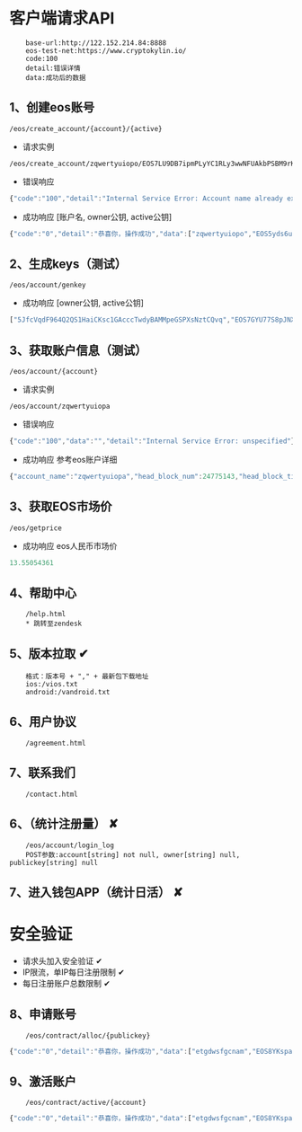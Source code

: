 # 客户端请求API
        base-url:http://122.152.214.84:8888
        eos-test-net:https://www.cryptokylin.io/
        code:100
        detail:错误详情
        data:成功后的数据

## 1、创建eos账号
    /eos/create_account/{account}/{active}

* 请求实例
```
/eos/create_account/zqwertyuiopo/EOS7LU9DB7ipmPLyYC1RLy3wwNFUAkbPSBM9rKC8DACfUERPiZ4Cr
```
    
* 错误响应
```javascript
{"code":"100","detail":"Internal Service Error: Account name already exists","data":""}
```

* 成功响应
[账户名, owner公钥, active公钥]
```javascript
{"code":"0","detail":"恭喜你，操作成功","data":["zqwertyuiopo","EOS5yds6uBBVWB2oggJSBVypu7VjRMy3DiW3de7XJtETshE2XfkhJ","EOS7LU9DB7ipmPLyYC1RLy3wwNFUAkbPSBM9rKC8DACfUERPiZ4Cr"]}
```

## 2、生成keys（测试）
    /eos/account/genkey

* 成功响应
[owner公钥, active公钥]
```javascript
["5JfcVqdF964Q2QS1HaiCKsc1GAcccTwdyBAMMpeGSPXsNztCQvq","EOS7GYU77S8pJNXnCQvXKrjvfMVcQMw7Yqs1CkwsN2pUm5sJ8AZ88"]
```

## 3、获取账户信息（测试）
    /eos/account/{account}

* 请求实例
```
/eos/account/zqwertyuiopa
```

* 错误响应
```javascript
{"code":"100","data":"","detail":"Internal Service Error: unspecified"}
```

* 成功响应
参考eos账户详细
```javascript
{"account_name":"zqwertyuiopa","head_block_num":24775143,"head_block_time":"2018-12-10T08:11:12.500","privileged":false,"last_code_update":"1970-01-01T00:00:00.000","created":"2018-12-10T03:57:52.000","ram_quota":4575,"net_weight":1000,"cpu_weight":1000,"net_limit":{"used":0,"available":72338,"max":72338},"cpu_limit":{"used":0,"available":13336,"max":13336},"ram_usage":2996,"permissions":[{"perm_name":"active","parent":"owner","required_auth":{"threshold":1,"keys":[{"key":"EOS7LU9DB7ipmPLyYC1RLy3wwNFUAkbPSBM9rKC8DACfUERPiZ4Cr","weight":1}],"accounts":[],"waits":[]}},{"perm_name":"owner","parent":"","required_auth":{"threshold":1,"keys":[{"key":"EOS5yds6uBBVWB2oggJSBVypu7VjRMy3DiW3de7XJtETshE2XfkhJ","weight":1}],"accounts":[],"waits":[]}}],"total_resources":{"owner":"zqwertyuiopa","net_weight":"0.1000 EOS","cpu_weight":"0.1000 EOS","ram_bytes":3175},"self_delegated_bandwidth":null,"refund_request":null,"voter_info":null}
```

## 3、获取EOS市场价
    /eos/getprice

* 成功响应
eos人民币市场价
```javascript
13.55054361
```

## 4、帮助中心
        /help.html
        * 跳转至zendesk

## 5、版本拉取 ✔
        格式：版本号 + "," + 最新包下载地址
        ios:/vios.txt
        android:/vandroid.txt

## 6、用户协议
        /agreement.html

## 7、联系我们
        /contact.html

## 6、（统计注册量） ✘
        /eos/account/login_log
        POST参数:account[string] not null, owner[string] null, publickey[string] null

## 7、进入钱包APP（统计日活） ✘

# 安全验证
* 请求头加入安全验证 ✔
* IP限流，单IP每日注册限制 ✔
* 每日注册账户总数限制 ✔

## 8、申请账号
        /eos/contract/alloc/{publickey}
```javascript
{"code":"0","detail":"恭喜你，操作成功","data":["etgdwsfgcnam","EOS8YKspa5hq5JyFJkFPQHAz11D88vmoCg4QDGvzE5GvwGAAz1NTE","EOS8RmNKWoDQt5RNR1LYXmWy1Rch1yq91KpnCyFWMCehMGSbotzEH"]}
```

## 9、激活账户
        /eos/contract/active/{account}
```javascript
{"code":"0","detail":"恭喜你，操作成功","data":["etgdwsfgcnam","EOS8YKspa5hq5JyFJkFPQHAz11D88vmoCg4QDGvzE5GvwGAAz1NTE","EOS8RmNKWoDQt5RNR1LYXmWy1Rch1yq91KpnCyFWMCehMGSbotzEH"]}
```



